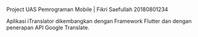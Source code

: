 Project UAS Pemrograman Mobile | Fikri Saefullah 20180801234

Aplikasi iTranslator dikembangkan dengan Framework Flutter dan dengan penerapan API Google Translate.
